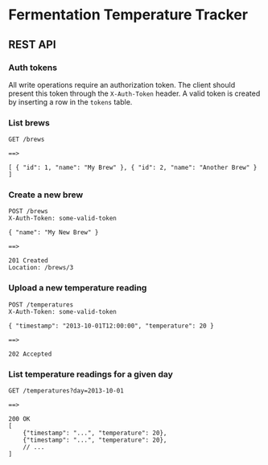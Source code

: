 # Fermentation Temperature Tracker #

## REST API ##

### Auth tokens ###

All write operations require an authorization token. The client should present this token through the `X-Auth-Token` header. A valid token is created by inserting a row in the `tokens` table.

### List brews ###

	GET /brews
	
	==>
	
	[ { "id": 1, "name": "My Brew" }, { "id": 2, "name": "Another Brew" } ]
    
### Create a new brew ###

	POST /brews
	X-Auth-Token: some-valid-token
	
	{ "name": "My New Brew" }
	
	==>
	
	201 Created
	Location: /brews/3


### Upload a new temperature reading ###

	POST /temperatures
	X-Auth-Token: some-valid-token
	
	{ "timestamp": "2013-10-01T12:00:00", "temperature": 20 }
	
	==>
	
	202 Accepted

### List temperature readings for a given day ###

	GET /temperatures?day=2013-10-01
	
	==>
	
	200 OK
	[
		{"timestamp": "...", "temperature": 20},
		{"timestamp": "...", "temperature": 20},
		// ...
	]
